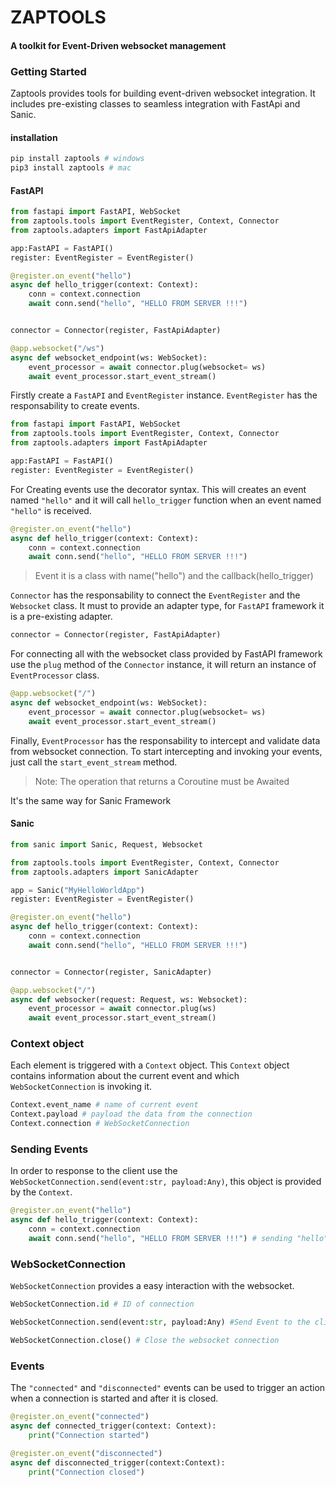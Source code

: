 # ZAPTOOLS

#### A toolkit for Event-Driven websocket management

### Getting Started

Zaptools provides tools for building event-driven websocket integration. It includes pre-existing classes to seamless integration with FastApi and Sanic.


#### installation
``` bash
pip install zaptools # windows
pip3 install zaptools # mac
```

#### FastAPI
```python
from fastapi import FastAPI, WebSocket
from zaptools.tools import EventRegister, Context, Connector
from zaptools.adapters import FastApiAdapter

app:FastAPI = FastAPI()
register: EventRegister = EventRegister() 

@register.on_event("hello") 
async def hello_trigger(context: Context):
    conn = context.connection
    await conn.send("hello", "HELLO FROM SERVER !!!") 


connector = Connector(register, FastApiAdapter)

@app.websocket("/ws")
async def websocket_endpoint(ws: WebSocket):
    event_processor = await connector.plug(websocket= ws)
    await event_processor.start_event_stream()
```

Firstly create a `FastAPI` and `EventRegister` instance. `EventRegister` has the responsability to create events.
```python
from fastapi import FastAPI, WebSocket
from zaptools.tools import EventRegister, Context, Connector
from zaptools.adapters import FastApiAdapter

app:FastAPI = FastAPI()
register: EventRegister = EventRegister() 
```
For Creating events use the decorator syntax.
This will creates an event named `"hello"` and it will call `hello_trigger` function when an event named `"hello"` is received.
```python
@register.on_event("hello") 
async def hello_trigger(context: Context):
    conn = context.connection
    await conn.send("hello", "HELLO FROM SERVER !!!") 
```
> Event it is a class with name("hello") and the callback(hello_trigger)

`Connector` has the responsability to connect the `EventRegister` and the `Websocket` class. It must to provide an adapter type, for `FastAPI` framework it is a pre-existing adapter.
```python
connector = Connector(register, FastApiAdapter)
```
For connecting all with the websocket class provided by FastAPI framework use the `plug` method of the `Connector` instance, it will return an instance of `EventProcessor` class.
```python
@app.websocket("/")
async def websocket_endpoint(ws: WebSocket):
    event_processor = await connector.plug(websocket= ws)
    await event_processor.start_event_stream()
```
Finally, `EventProcessor` has the responsability to intercept and validate data from websocket connection. To start intercepting and invoking your events, just call the `start_event_stream` method.

> Note: The operation that returns a Coroutine must be Awaited

It's the same way for Sanic Framework
#### Sanic
```python
from sanic import Sanic, Request, Websocket

from zaptools.tools import EventRegister, Context, Connector
from zaptools.adapters import SanicAdapter

app = Sanic("MyHelloWorldApp")
register: EventRegister = EventRegister()

@register.on_event("hello") 
async def hello_trigger(context: Context):
    conn = context.connection
    await conn.send("hello", "HELLO FROM SERVER !!!") 


connector = Connector(register, SanicAdapter)

@app.websocket("/")
async def websocker(request: Request, ws: Websocket):
    event_processor = await connector.plug(ws)
    await event_processor.start_event_stream()
```
### Context object
Each element is triggered with a `Context` object. This `Context` object contains information about the current event and which `WebSocketConnection` is invoking it.
```python
Context.event_name # name of current event
Context.payload # payload the data from the connection
Context.connection # WebSocketConnection 
```
### Sending Events
In order to response to the client use the `WebSocketConnection.send(event:str, payload:Any)`, this object is provided by the `Context`.
```python
@register.on_event("hello") 
async def hello_trigger(context: Context):
    conn = context.connection
    await conn.send("hello", "HELLO FROM SERVER !!!") # sending "hello" event to client with a payload.
```
### WebSocketConnection
`WebSocketConnection` provides a easy interaction with the websocket.

```python
WebSocketConnection.id # ID of connection

WebSocketConnection.send(event:str, payload:Any) #Send Event to the client

WebSocketConnection.close() # Close the websocket connection
```

### Events

The `"connected"` and `"disconnected"` events can be used to trigger an action when a connection is started and after it is closed.

```python
@register.on_event("connected")
async def connected_trigger(context: Context):
    print("Connection started")

@register.on_event("disconnected")
async def disconnected_trigger(context:Context):
    print("Connection closed")
```